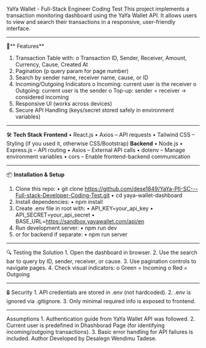 YaYa Wallet - Full-Stack Engineer Coding Test
This project implements a transaction monitoring dashboard using the YaYa Wallet API. It allows users to view and search their transactions in a responsive, user-friendly interface.
________________________________________
🚀** Features**
1. Transaction Table with:
      o	Transaction ID, Sender, Receiver, Amount, Currency, Cause, Created At
2. Pagination (p query param for page number)
3. Search by sender name, receiver name, cause, or ID
4. Incoming/Outgoing Indicators
      o	Incoming: current user is the receiver
      o	Outgoing: current user is the sender
      o	Top-up: sender = receiver → considered incoming
5. Responsive UI (works across devices)
6. Secure API Handling (keys/secret stored safely in environment variables)
________________________________________
🛠 **Tech Stack**
**Frontend**
      •	React.js
      •	Axios – API requests
      •	Tailwind CSS – Styling (if you used it, otherwise CSS/Bootstrap)
**Backend**
        •	Node.js
        •	Express.js – API routing
        •	Axios – External API calls
        •	dotenv – Manage environment variables
        •	cors – Enable frontend-backend communication
________________________________________
📦 **Installation & Setup**
1.	Clone this repo:
    •	git clone https://github.com/dese1849/YaYa-PII-SC---Full-stack-Developer-Coding-Test.git
    •	cd yaya-wallet-dashboard
2.	Install dependencies:
    •	npm install
3.	Create .env file in root with:
    •	API_KEY=your_api_key
    •	API_SECRET=your_api_secret
    •	BASE_URL=https://sandbox.yayawallet.com/api/en
4.	Run development server:
    •	npm run dev
5.	or for backend if separate:
    •		npm run server
________________________________________
🔍 Testing the Solution
    1. Open the dashboard in browser.
    2. Use the search bar to query by ID, sender, receiver, or cause.
    3. Use pagination controls to navigate pages.
    4. Check visual indicators:
            o	Green = Incoming
            o	Red = Outgoing
________________________________________
🔒 Security
    1. API credentials are stored in .env (not hardcoded).
    2. .env is ignored via .gitignore.
    3. Only minimal required info is exposed to frontend.
________________________________________
Assumptions
    1. Authentication guide from YaYa Wallet API was followed.
    2. Current user is predefined in Dhashborad Page (for identifying incoming/outgoing transactions).
    3. Basic error handling for API failures is included.
Author
Developed by Desalegn Wendimu Tadese.




